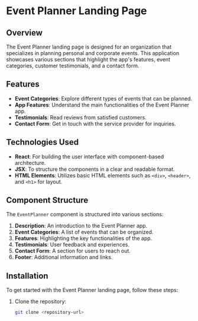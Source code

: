 # Event Planner Landing Page

## Overview

The Event Planner landing page is designed for an organization that specializes in planning personal and corporate events. This application showcases various sections that highlight the app's features, event categories, customer testimonials, and a contact form.

## Features

- **Event Categories**: Explore different types of events that can be planned.
- **App Features**: Understand the main functionalities of the Event Planner app.
- **Testimonials**: Read reviews from satisfied customers.
- **Contact Form**: Get in touch with the service provider for inquiries.

## Technologies Used

- **React**: For building the user interface with component-based architecture.
- **JSX**: To structure the components in a clear and readable format.
- **HTML Elements**: Utilizes basic HTML elements such as `<div>`, `<header>`, and `<h1>` for layout.

## Component Structure

The `EventPlanner` component is structured into various sections:

1. **Description**: An introduction to the Event Planner app.
2. **Event Categories**: A list of events that can be organized.
3. **Features**: Highlighting the key functionalities of the app.
4. **Testimonials**: User feedback and experiences.
5. **Contact Form**: A section for users to reach out.
6. **Footer**: Additional information and links.

## Installation

To get started with the Event Planner landing page, follow these steps:

1. Clone the repository:
   ```bash
   git clone <repository-url>
